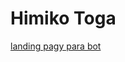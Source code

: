 # Himiko Toga
[landing pagy para bot
](https://yurioliveiramatos.github.io/Boku-No-Hero/Himiko%20Toga.html)
